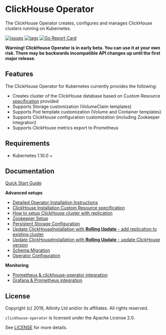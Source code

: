 # ClickHouse Operator

The ClickHouse Operator creates, configures and manages ClickHouse clusters running on Kubernetes.

[![issues](https://img.shields.io/github/issues/altinity/clickhouse-operator.svg)](https://github.com/altinity/clickhouse-operator/issues)
[![tags](https://img.shields.io/github/tag/altinity/clickhouse-operator.svg)](https://github.com/altinity/clickhouse-operator/tags)
[![Go Report Card](https://goreportcard.com/badge/github.com/altinity/clickhouse-operator)](https://goreportcard.com/report/github.com/altinity/clickhouse-operator)

**Warning! 
ClickHouse Operator is in early beta. You can use it at your own risk. There may be backwards incompatible API changes up until the first major release.**

## Features

The ClickHouse Operator for Kubernetes currently provides the following:

- Creates cluster of the ClickHouse database based on Custom Resource [specification][crd_spec] provided
- Supports Storage customization (VolumeClaim templates)
- Supports Pod template customization (Volume and Container templates)
- Supports ClickHouse configuration customization (including Zookeeper integration)
- Supports ClickHouse metrics export to Prometheus

## Requirements

 * Kubernetes 1.10.0 +
 
## Documentation

[Quick Start Guide][quick_start]

**Advanced setups**
 * [Detailed Operator Installation Instructions][detailed]
 * [ClickHouse Installation Custom Resource specification][crd_explained]
 * [How to setup ClickHouse cluster with replication][replication_setup]
 * [Zookeeper Setup][zookeeper_setup]
 * [Persistent Storage Configuration][storage]
 * [Update ClickHouseInstallation with **Rolling Update** - add replication to existing cluster][update_cluster_add_replication]
 * [Update ClickHouseInstallation with **Rolling Update** - update ClickHouse version][update_clickhouse_version]
 * [Schema Migration][schema_migration]
 * [Operator Configuration][operator_configuration]

**Monitoring**
 * [Prometheus & clickhouse-operator integration][prometheus_setup]
 * [Grafana & Prometheus integration][grafana_setup]

## License

Copyright (c) 2019, Altinity Ltd and/or its affiliates. All rights reserved.

`clickhouse-operator` is licensed under the Apache License 2.0.

See [LICENSE](./LICENSE) for more details.
 
[crd_spec]: ./docs/examples/clickhouseinstallation-object.yaml
[intro]: ./docs/introduction.md
[quick_start]: ./docs/quick-start.md
[detailed]: ./docs/operator_installation_details.md
[replication_setup]: ./docs/replication_setup.md
[crd_explained]: ./docs/custom_resource_explained.md
[zookeeper_setup]: ./docs/zookeeper_setup.md
[prometheus_setup]: ./docs/prometheus_setup.md
[grafana_setup]: ./docs/grafana_setup.md
[storage]: ./docs/storage.md
[update_cluster_add_replication]: ./docs/chi_update_add_replication.md
[update_clickhouse_version]: ./docs/chi_update_clickhouse_version.md
[schema_migration]: ./docs/schema_migration.md
[operator_configuration]: ./docs/operator_configuration.md
